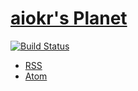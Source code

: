 # [aiokr's Planet](https://planet.aiokr.top/)

[![Build Status](https://travis-ci.org/aiokr/planet-work.svg?branch=master)](https://travis-ci.org/aiokr/planet-work)

- [RSS](https://planet.aiokr.top/rss.xml)
- [Atom](https://planet.aiokr.top//atom.xml)
